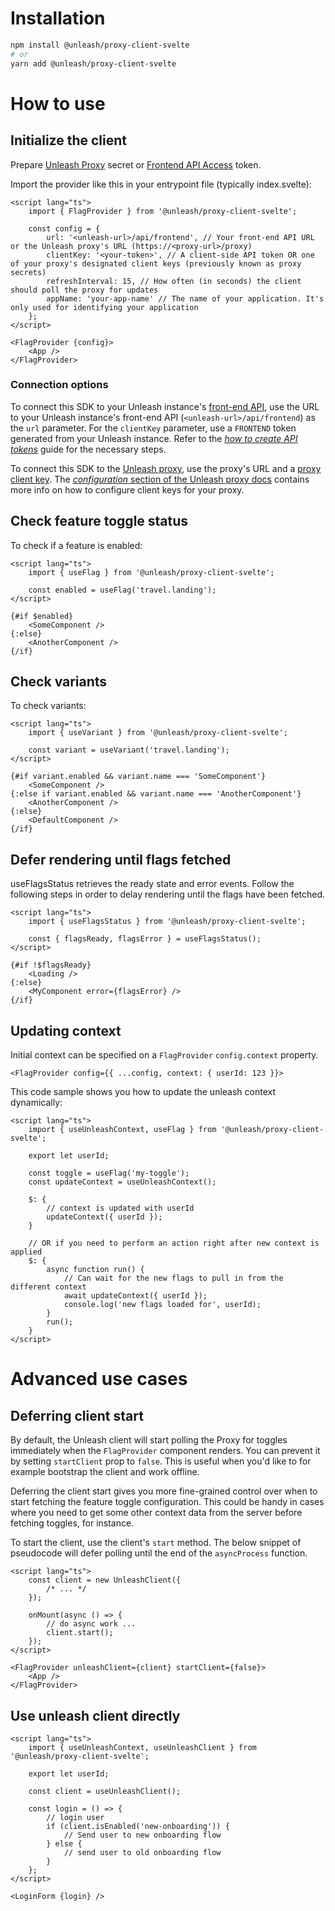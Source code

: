 # Installation

```bash
npm install @unleash/proxy-client-svelte
# or
yarn add @unleash/proxy-client-svelte
```

# How to use

## Initialize the client

Prepare [Unleash Proxy](https://docs.getunleash.io/reference/unleash-proxy) secret
or [Frontend API Access](https://docs.getunleash.io/reference/front-end-api) token.

Import the provider like this in your entrypoint file (typically index.svelte):

```svelte
<script lang="ts">
	import { FlagProvider } from '@unleash/proxy-client-svelte';

	const config = {
		url: '<unleash-url>/api/frontend', // Your front-end API URL or the Unleash proxy's URL (https://<proxy-url>/proxy)
		clientKey: '<your-token>', // A client-side API token OR one of your proxy's designated client keys (previously known as proxy secrets)
		refreshInterval: 15, // How often (in seconds) the client should poll the proxy for updates
		appName: 'your-app-name' // The name of your application. It's only used for identifying your application
	};
</script>

<FlagProvider {config}>
	<App />
</FlagProvider>
```

### Connection options

To connect this SDK to your Unleash instance's [front-end API](https://docs.getunleash.io/reference/front-end-api), use the URL to your Unleash instance's front-end API (`<unleash-url>/api/frontend`) as the `url` parameter. For the `clientKey` parameter, use a `FRONTEND` token generated from your Unleash instance. Refer to the [_how to create API tokens_](https://docs.getunleash.io/how-to/how-to-create-api-tokens) guide for the necessary steps.

To connect this SDK to the [Unleash proxy](https://docs.getunleash.io/reference/unleash-proxy), use the proxy's URL and a [proxy client key](https://docs.getunleash.io/reference/api-tokens-and-client-keys#proxy-client-keys). The [_configuration_ section of the Unleash proxy docs](https://docs.getunleash.io/reference/unleash-proxy#configuration) contains more info on how to configure client keys for your proxy.

## Check feature toggle status

To check if a feature is enabled:

```svelte
<script lang="ts">
	import { useFlag } from '@unleash/proxy-client-svelte';

	const enabled = useFlag('travel.landing');
</script>

{#if $enabled}
	<SomeComponent />
{:else}
	<AnotherComponent />
{/if}
```

## Check variants

To check variants:

```svelte
<script lang="ts">
	import { useVariant } from '@unleash/proxy-client-svelte';

	const variant = useVariant('travel.landing');
</script>

{#if variant.enabled && variant.name === 'SomeComponent'}
	<SomeComponent />
{:else if variant.enabled && variant.name === 'AnotherComponent'}
	<AnotherComponent />
{:else}
	<DefaultComponent />
{/if}
```

## Defer rendering until flags fetched

useFlagsStatus retrieves the ready state and error events.
Follow the following steps in order to delay rendering until the flags have been fetched.

```svelte
<script lang="ts">
	import { useFlagsStatus } from '@unleash/proxy-client-svelte';

	const { flagsReady, flagsError } = useFlagsStatus();
</script>

{#if !$flagsReady}
	<Loading />
{:else}
	<MyComponent error={flagsError} />
{/if}
```

## Updating context

Initial context can be specified on a `FlagProvider` `config.context` property.

`<FlagProvider config={{ ...config, context: { userId: 123 }}>`

This code sample shows you how to update the unleash context dynamically:

```svelte
<script lang="ts">
	import { useUnleashContext, useFlag } from '@unleash/proxy-client-svelte';

	export let userId;

	const toggle = useFlag('my-toggle');
	const updateContext = useUnleashContext();

	$: {
		// context is updated with userId
		updateContext({ userId });
	}

	// OR if you need to perform an action right after new context is applied
	$: {
		async function run() {
			// Can wait for the new flags to pull in from the different context
			await updateContext({ userId });
			console.log('new flags loaded for', userId);
		}
		run();
	}
</script>
```

# Advanced use cases

## Deferring client start

By default, the Unleash client will start polling the Proxy for toggles immediately when the `FlagProvider` component renders. You can prevent it by setting `startClient` prop to `false`. This is useful when you'd like to for example bootstrap the client and work offline.

Deferring the client start gives you more fine-grained control over when to start fetching the feature toggle configuration. This could be handy in cases where you need to get some other context data from the server before fetching toggles, for instance.

To start the client, use the client's `start` method. The below snippet of pseudocode will defer polling until the end of the `asyncProcess` function.

```svelte
<script lang="ts">
	const client = new UnleashClient({
		/* ... */
	});

	onMount(async () => {
		// do async work ...
		client.start();
	});
</script>

<FlagProvider unleashClient={client} startClient={false}>
	<App />
</FlagProvider>
```

## Use unleash client directly

```svelte
<script lang="ts">
	import { useUnleashContext, useUnleashClient } from '@unleash/proxy-client-svelte';

	export let userId;

	const client = useUnleashClient();

	const login = () => {
		// login user
		if (client.isEnabled('new-onboarding')) {
			// Send user to new onboarding flow
		} else {
			// send user to old onboarding flow
		}
	};
</script>

<LoginForm {login} />
```
